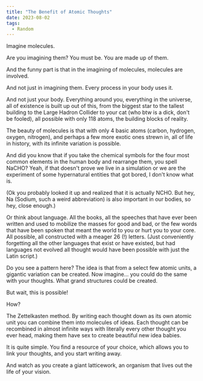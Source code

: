 ```yaml
---
title: "The Benefit of Atomic Thoughts"
date: 2023-08-02
tags:
  - Random
---
```


Imagine molecules. 

Are you imagining them? You must be. You are made up of them. 

And the funny part is that in the imagining of molecules, molecules are involved. 

And not just in imagining them. Every process in your body uses it. 

And not just your body. Everything around you, everything in the universe, all of existence is built up out of this, from the biggest star to the tallest building to the Large Hadron Collider to your cat (who btw is a dick, don't be fooled), all possible with only 118 atoms, the building blocks of reality. 

The beauty of molecules is that with only 4 basic atoms (carbon, hydrogen, oxygen, nitrogen), and perhaps a few more exotic ones strewn in, all of life in history, with its infinite variation is possible. 

And did you know that if you take the chemical symbols for the four most common elements in the human body and rearrange them, you spell NaCHO? Yeah, if that doesn't prove we live in a simulation or we are the experiment of some hypernatural entities that got bored, I don't know what is. 

(Ok you probably looked it up and realized that it is actually NCHO. But hey, Na (Sodium, such a weird abbreviation) is also important in our bodies, so hey, close enough.)

Or think about language. All the books, all the speeches that have ever been written and used to mobilize the masses for good and bad, or the few words that have been spoken that meant the world to you or hurt you to your core. All possible, all constructed with a meager 26 (!) letters. (Just conveniently forgetting all the other languages that exist or have existed, but had languages not evolved all thought would have been possible with just the Latin script.) 

Do you see a pattern here? The idea is that from a select few atomic units, a gigantic variation can be created. Now imagine... you could do the same with your thoughts. What grand structures could be created.

But wait, this is possible! 

How? 

The Zettelkasten method. By writing each thought down as its own atomic unit you can combine them into molecules of ideas. Each thought can be recombined in almost infinite ways with literally every other thought you ever head, making them have sex to create beautiful new idea babies. 

It is quite simple. You find a resource of your choice, which allows you to link your thoughts, and you start writing away. 

And watch as you create a giant latticework, an organism that lives out the life of your vision.